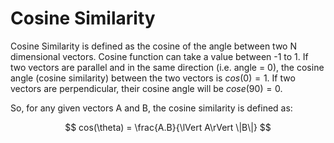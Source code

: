 # Cosine Similarity

Cosine Similarity is defined as the cosine of the angle between two N dimensional vectors. Cosine function can take a value between -1 to 1. If two vectors are parallel and in the same direction (i.e. angle = 0), the cosine angle (cosine similarity) between the two vectors is $cos(0) = 1$. If two vectors are perpendicular, their cosine angle will be $cose(90) = 0$. 

So, for any given vectors A and B, the cosine similarity is defined as:

$$
    cos(\theta) = \frac{A.B}{\lVert A\rVert  \|B\|}
$$